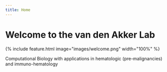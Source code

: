```yaml
---
title: Home
---
```


# Welcome to the van den Akker Lab


{% include feature.html image="images/welcome.png" width="100%" %}


Computational Biology with applications in hematologic (pre-malignancies) and immuno-hematology
